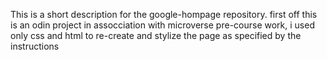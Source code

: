 This is a short description for the google-hompage repository. first off this is an odin project in assocciation with microverse pre-course work, i used only css and html to re-create and stylize the page as specified by the instructions
